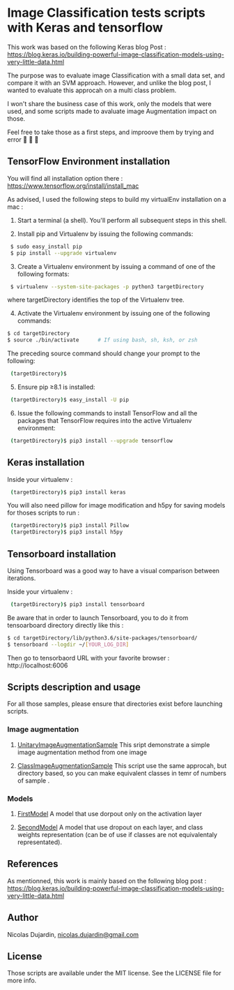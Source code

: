 # Image Classification tests scripts with Keras and tensorflow

This work was based on the following Keras blog Post : 
https://blog.keras.io/building-powerful-image-classification-models-using-very-little-data.html


The purpose was to evaluate image Classification with a small data set, and compare it with an SVM approach.
However, and unlike the blog post, I wanted to evaluate this approcah on a multi class problem.

I won't share the business case of this work, only the models that were used, and some scripts made to avaluate image Augmentation impact on those.

Feel free to take those as a first steps, and improove them by trying and error :see_no_evil: :hear_no_evil: :speak_no_evil: 


## TensorFlow Environment installation

You will find all installation option there : 
https://www.tensorflow.org/install/install_mac

As advised, I used the following steps to build my virtualEnv installation on a mac : 

1. Start a terminal (a shell). You'll perform all subsequent steps in this shell.

2. Install pip and Virtualenv by issuing the following commands:

```bash
 $ sudo easy_install pip
 $ pip install --upgrade virtualenv 
 ```

3. Create a Virtualenv environment by issuing a command of one of the following formats:

```bash
 $ virtualenv --system-site-packages -p python3 targetDirectory 
```

where targetDirectory identifies the top of the Virtualenv tree.

4. Activate the Virtualenv environment by issuing one of the following commands:

```bash
$ cd targetDirectory
$ source ./bin/activate      # If using bash, sh, ksh, or zsh
```

The preceding source command should change your prompt to the following:

```bash
 (targetDirectory)$ 
```

5. Ensure pip ≥8.1 is installed:
```bash
 (targetDirectory)$ easy_install -U pip
 ```

6. Issue the following commands to install TensorFlow and all the packages that TensorFlow requires into the active Virtualenv environment:

```bash
 (targetDirectory)$ pip3 install --upgrade tensorflow 
 ```

## Keras installation

Inside your virtualenv :

```bash
 (targetDirectory)$ pip3 install keras 
```

You will also need pillow for image modification and h5py for saving models for thoses scripts to run :

```bash
 (targetDirectory)$ pip3 install Pillow
 (targetDirectory)$ pip3 install h5py
```

## Tensorboard installation

Using Tensorboard was a good way to have a visual comparison between iterations. 

Inside your virtualenv :

```bash
 (targetDirectory)$ pip3 install tensorboard 
 ```

Be aware that in order to launch Tensorboard, you to do it from tensoarboard directory directly like this :

```bash
$ cd targetDirectory/lib/python3.6/site-packages/tensorboard/
$ tensorboard --logdir ~/[YOUR_LOG_DIR]
 ```

Then go to tensorbaord URL with your favorite browser :  http://localhost:6006 


## Scripts description and usage

For all those samples, please ensure that directories exist before launching scripts.

### Image augmentation

1. [UnitaryImageAugmentationSample](UnitaryImageAugmentationSample.py)
This sript demonstrate a simple image augmentation method from one image

2. [ClassImageAugmentationSample](ClassImageAugmentationSample.py)
This script use the same approcah, but directory based, so you can make equivalent classes in temr of numbers of sample .


### Models

1. [FirstModel](FirstModel.py)
A model that use dorpout only on the activation layer

2. [SecondModel](SecondModel.py)
A model that use dropout on each layer, and class weights representation (can be of use if classes are not equivalentaly representated).


## References

As mentionned, this work is mainly based on the following blog post : 
https://blog.keras.io/building-powerful-image-classification-models-using-very-little-data.html


## Author

Nicolas Dujardin, nicolas.dujardin@gmail.com

## License

Those scripts are  available under the MIT license. See the LICENSE file for more info.

